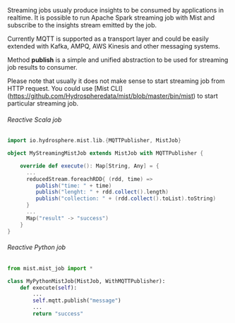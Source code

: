Streaming jobs usualy produce insights to be consumed by applications in realtime. 
It is possible to run Apache Spark streaming job with Mist and subscribe to the insights stream emitted by the job.

Currently MQTT is supported as a transport layer and could be easily extended with Kafka, AMPQ, AWS Kinesis and other messaging systems. 

Method **publish** is a simple and unified abstraction to be used for streaming job results to consumer.

Please note that usually it does not make sense to start streaming job from HTTP request. You could use [Mist CLI] (https://github.com/Hydrospheredata/mist/blob/master/bin/mist) to start particular streaming job. 

###### Reactive Scala job

```scala
import io.hydrosphere.mist.lib.{MQTTPublisher, MistJob}

object MyStreamingMistJob extends MistJob with MQTTPublisher {

    override def execute(): Map[String, Any] = {
      ...
      reducedStream.foreachRDD{ (rdd, time) =>
         publish("time: " + time)
         publish("lenght: " + rdd.collect().length)
         publish("collection: " + (rdd.collect().toList).toString)
      }
      ...
      Map("result" -> "success")
    }
}
```

###### Reactive Python job 

```python
from mist.mist_job import *

class MyPythonMistJob(MistJob, WithMQTTPublisher):
    def execute(self):
    	...
        self.mqtt.publish("message")
        ...
        return "success"
```
